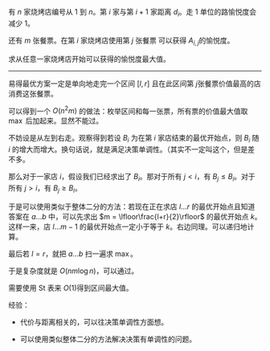 有 $n$ 家烧烤店编号从 $1$ 到 $n$。第 $i$ 家与第 $i+1$ 家距离 $d_i$。走 $1$ 单位的路愉悦度会减少 $1$。

还有 $m$ 张餐票。在第 $i$ 家烧烤店使用第 $j$​ 张餐票 可以获得 $A_{i,j}$​ 的愉悦度。

求从任意一家烧烤店开始可以获得的愉悦度最大值。

---

易得最优方案一定是单向地走完一个区间 $[l,r]$ 且在此区间第 $j$​​ 张餐票价值最高的店消费这张餐票。

可以得到一个 $O(n^2m)$ 的做法：枚举区间和每一张票，所有票的价值最大值取 $\max$ 后加起来。显然不能过。



不妨设是从左到右走。观察得到若设 $B_i$ 为在第 $i$ 家店结束的最优开始点，则 $B_i$ 随 $i$ 的增大而增大。换句话说，就是满足决策单调性。（其实不一定叫这个，但是差不多。

那么对于一家店 $i$，假设我们已经求出了 $B_i$。那对于所有 $j < i$，有 $B_j \le B_i$。对于所有 $j > i$，有 $B_j \ge B_i$。

于是可以使用类似于整体二分的方法：若现在正在求店 $l \dots r$ 的最优开始点且知道答案在 $a\dots b$ 中，可以先求出 $m = \lfloor\frac{l+r}{2}\rfloor$ 的最优开始点 $k$。这样一来，店 $l \dots m-1$ 的最优开始点一定小于等于 $k$。右边同理。可以递归地计算。

最后若 $l=r$，就把 $a \dots b$​ 扫一遍求 $\max$。

于是复杂度就是 $O(nm \log n)$，可以通过。

需要使用 St 表来 $O(1)$​ 得到区间最大值。



经验：

+ 代价与距离相关的，可以往决策单调性方面想。

+ 可以使用类似整体二分的方法解决决策有单调性的问题。